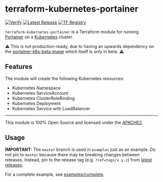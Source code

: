 # terraform-kubernetes-portainer
[![Verify](https://github.com/jhole89/terraform-kubernetes-portainer/workflows/Verify/badge.svg?branch=master)](https://github.com/jhole89/terraform-kubernetes-portainer/actions?query=workflow%3AVerify)
[![Latest Release](https://badgen.net/github/release/jhole89/terraform-kubernetes-portainer)](https://github.com/jhole89/terraform-kubernetes-portainer/releases/latest)
[![TF Registry](https://badgen.net/badge/icon/terraform?icon=terraform&label)](https://registry.terraform.io/modules/jhole89/portainer/kubernetes)

`terraform-kubernetes-portainer` is a Terraform module for running [Portainer](https://www.portainer.io/) on a 
[Kubernetes](https://kubernetes.io/) cluster.

:warning: This is not production-ready, due to having an upwards dependency on the 
[portainer-k8s-beta image](https://hub.docker.com/r/portainer/portainer-k8s-beta) which itself is only in beta. :warning:

## Features

The module will create the following Kubernetes resources:

   * Kubernetes Namespace
   * Kubernetes ServiceAccount
   * Kubernetes ClusterRoleBinding
   * Kubernetes Deployment
   * Kubernetes Service with LoadBalancer

---

This module is 100% Open Source and licensed under the [APACHE2](LICENSE).

## Usage


**IMPORTANT:** The `master` branch is used in `examples` just as an example. Do not pin to `master` because there may 
be breaking changes between releases. Instead, pin to the release tag (e.g. `?ref=tags/x.y.z`) from 
[latest releases](https://github.com/jhole89/terraform-kubernetes-portainer/releases).

For a complete example, see [examples/complete](examples/complete).
